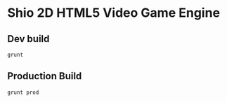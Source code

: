 # Shio 2D HTML5 Video Game Engine

## Dev build
```
grunt
```
## Production Build
```
grunt prod
```
